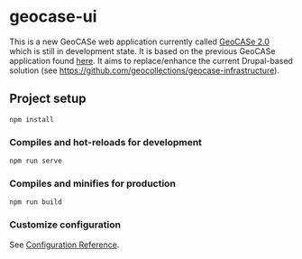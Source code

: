 # geocase-ui
This is a new GeoCASe web application currently called [GeoCASe 2.0](https://geocase.eu) which is still in development state. 
It is based on the previous GeoCASe application found [here](http://old.geocase.eu). It aims to replace/enhance the current Drupal-based solution (see https://github.com/geocollections/geocase-infrastructure).

## Project setup
```
npm install
```

### Compiles and hot-reloads for development
```
npm run serve
```

### Compiles and minifies for production
```
npm run build
```

### Customize configuration
See [Configuration Reference](https://cli.vuejs.org/config/).
